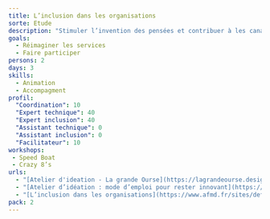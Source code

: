```yaml
---
title: L’inclusion dans les organisations
sorte: Etude
description: "Stimuler l’invention des pensées et contribuer à les canaliser, les trier et choisir celles qui conduisent vers des solutions utiles et novatrices."
goals:
  - Réimaginer les services
  - Faire participer
persons: 2
days: 3
skills:
  - Animation
  - Accompagment
profil:
  "Coordination": 10
  "Expert technique": 40
  "Expert inclusion": 40
  "Assistant technique": 0
  "Assistant inclusion": 0
  "Facilitateur": 10
workshops:
 - Speed Boat
 - Crazy 8’s
urls: 
  - "[Atelier d'ideation - La grande Ourse](https://lagrandeourse.design/blog/ux-research/atelier-dideation/)"
  - "[Atelier d’idéation : mode d’emploi pour rester innovant](https://www.pilot-in.com/branding/atelier-ideation/)"
  - "[L’inclusion dans les organisations](https://www.afmd.fr/sites/default/files/AFMD-INCLUSION-extrait-plan-d-enseignement.pdf)"
pack: 2
---
```

